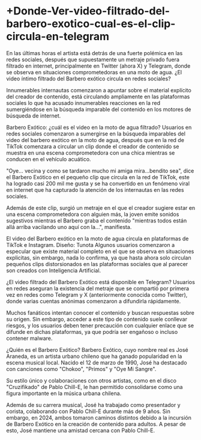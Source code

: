 # +Donde-Ver-video-filtrado-del-barbero-exotico-cual-es-el-clip-circula-en-telegram

En las últimas horas el artista está detrás de una fuerte polémica en las redes sociales, después que supuestamente un metraje privado fuera filtrado en internet, principalmente en Twitter (ahora X) y Telegram, donde se observa en situaciones comprometedoras en una moto de agua. ¿El video íntimo filtrado del Barbero exótico circula en redes sociales?

Innumerables internautas comenzaron a apuntar sobre el material explícito del creador de contenido, está circulando ampliamente en las plataformas sociales lo que ha acusado innumerables reacciones en la red sumergiéndose en la búsqueda imparable del contenido en los motores de búsqueda de internet.


Barbero Exótico: ¿cuál es el video en la moto de agua filtrado?
Usuarios en redes sociales comenzaron a sumergirse en la búsqueda imparables del video del barbero exótico en la moto de agua, después que en la red de TikTok comenzara a circular un clip donde el creador de contenido se muestra en una escena comprometedora con una chica mientras se conducen en el vehículo acuático.

"Oye... vecina y como se tardaron mucho mi amiga mira...bendito sea", dice el Barbero Exótico en el pequeño clip que circula en la red de TikTok, este ha logrado casi 200 mil me gusta y se ha convertido en un fenómeno viral en internet que ha capturado la atención de los internautas en las redes sociales.

Además de este clip, surgió un metraje en el que el creador sugiere estar en una escena comprometedora con alguien más, la joven emite sonidos sugestivos mientras el Barbero graba el contenido "mientras todos están allá arriba vacilando uno aquí con la...", manifiesta.

El video del Barbero exótico en la moto de agua circula en plataformas de TikTok e Instagram. Diseño: Tunota
Algunos usuarios comenzaron a especular que existe material completo en el que se observa en situaciones explicitas, sin embargo, nada lo confirma, ya que hasta ahora solo circulan pequeños clips distorsionados en las plataformas sociales que al parecer son creados con Inteligencia Artificial.


¿El video filtrado del Barbero Exótico está disponible en Telegram?
Usuarios en redes aseguran la existencia del metraje que se compartió por primera vez en redes como Telegram y X (anteriormente conocida como Twitter), donde varias cuentas anónimas comenzaron a difundirla rápidamente.

Muchos fanáticos intentan conocer el contenido y buscan respuestas sobre su origen. Sin embargo, acceder a este tipo de contenido suele conllevar riesgos, y los usuarios deben tener precaución con cualquier enlace que se difunde en dichas plataformas, ya que podría ser engañoso o incluso contener malware.

¿Quién es el Barbero Exótico?
Barbero Exótico, cuyo nombre real es José Araneda, es un artista urbano chileno que ha ganado popularidad en la escena musical local. Nacido el 12 de marzo de 1990, José ha destacado con canciones como "Chokoo", "Primos" y "Oye Mi Sangre".

Su estilo único y colaboraciones con otros artistas, como en el disco "Cruzifikado" de Pablo Chill-E, le han permitido consolidarse como una figura importante en la música urbana chilena.

Además de su carrera musical, José ha trabajado como presentador y corista, colaborando con Pablo Chill-E durante más de 9 años. Sin embargo, en 2024, ambos tomaron caminos distintos debido a la incursión de Barbero Exótico en la creación de contenido para adultos. A pesar de esto, José mantiene una amistad cercana con Pablo Chill-E.
